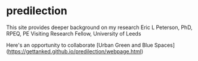 # predilection
This site provides deeper background on my research
Eric L Peterson, PhD, RPEQ, PE
Visiting Research Fellow, University of Leeds

Here's an opportunity to collaborate [Urban Green and Blue Spaces] (https://gettanked.github.io/predilection/webpage.html)


